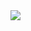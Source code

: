 <img src="https://github.com/HighLandner/DevOps_online_Kharkiv_2021Q1/blob/develop/m2/task2.1/images/Cloned%20and%20grouped.png"/>